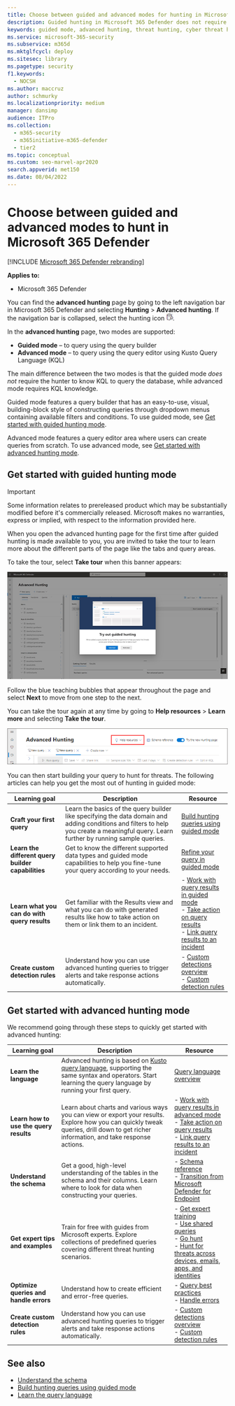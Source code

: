 ```yaml
---
title: Choose between guided and advanced modes for hunting in Microsoft 365 Defender
description: Guided hunting in Microsoft 365 Defender does not require KQL knowledge while advanced hunting allows you to write a query from scratch.
keywords: guided mode, advanced hunting, threat hunting, cyber threat hunting, Microsoft 365 Defender, microsoft 365, m365, search, query, telemetry, custom detections, schema, kusto
ms.service: microsoft-365-security
ms.subservice: m365d
ms.mktglfcycl: deploy
ms.sitesec: library
ms.pagetype: security
f1.keywords: 
  - NOCSH
ms.author: maccruz
author: schmurky
ms.localizationpriority: medium
manager: dansimp
audience: ITPro
ms.collection: 
  - m365-security
  - m365initiative-m365-defender
  - tier2
ms.topic: conceptual
ms.custom: seo-marvel-apr2020
search.appverid: met150
ms.date: 08/04/2022
---
```


# Choose between guided and advanced modes to hunt in Microsoft 365 Defender

[!INCLUDE [Microsoft 365 Defender rebranding](../includes/microsoft-defender.md)]


**Applies to:**
- Microsoft 365 Defender

You can find the **advanced hunting** page by going to the left navigation bar in Microsoft 365 Defender and selecting **Hunting** > **Advanced hunting**. If the navigation bar is collapsed, select the hunting icon ![hunting icon](../../media/guided-hunting/hunting-icon.png). 

In the **advanced hunting** page, two modes are supported:
- **Guided mode** – to query using the query builder
- **Advanced mode** – to query using the query editor using Kusto Query Language (KQL)

The main difference between the two modes is that the guided mode *does not* require the hunter to know KQL to query the database, while advanced mode requires KQL knowledge. 

Guided mode features a query builder that has an easy-to-use, visual, building-block style of constructing queries through dropdown menus containing available filters and conditions. To use guided mode, see [Get started with guided hunting mode](advanced-hunting-modes.md#get-started-with-guided-hunting-mode).

Advanced mode features a query editor area where users can create queries from scratch. To use advanced mode, see [Get started with advanced hunting mode](advanced-hunting-modes.md#get-started-with-advanced-hunting-mode).

## Get started with guided hunting mode

> [!IMPORTANT]
> Some information relates to prereleased product which may be substantially modified before it's commercially released. Microsoft makes no warranties, express or implied, with respect to the information provided here.

When you open the advanced hunting page for the first time after guided hunting is made available to you, you are invited to take the tour to learn more about the different parts of the page like the tabs and query areas. 

To take the tour, select **Take tour** when this banner appears:


[ ![banner inviting user to take the tour](../../media/guided-hunting/1-guided-hunting-banner-tb.png) ](../../media/guided-hunting/1-guided-hunting-banner.png#lightbox)

Follow the blue teaching bubbles that appear throughout the page and select **Next** to move from one step to the next.

You can take the tour again at any time by going to **Help resources** > **Learn more** and selecting **Take the tour**.

![Screenshot of help resources](../../media/guided-hunting/help-resources.png)


You can then start building your query to hunt for threats. The following articles can help you get the most out of hunting in guided mode:


| Learning goal | Description | Resource |
|--|--|--|
| **Craft your first query** | Learn the basics of the query builder like specifying the data domain and adding conditions and filters to help you create a meaningful query. Learn further by running sample queries. | [Build hunting queries using guided mode](advanced-hunting-query-builder.md) |
| **Learn the different query builder capabilities** |  Get to know the different supported data types and guided mode capabilities to help you fine-tune your query according to your needs. | [Refine your query in guided mode](advanced-hunting-query-builder-details.md) |
| **Learn what you can do with query results** | Get familiar with the Results view and what you can do with generated results like how to take action on them or link them to an incident. | - [Work with query results in guided mode](advanced-hunting-query-builder-results.md)<br /> - [Take action on query results](advanced-hunting-take-action.md) <br /> - [Link query results to an incident](advanced-hunting-link-to-incident.md) |
| **Create custom detection rules** | Understand how you can use advanced hunting queries to trigger alerts and take response actions automatically. | - [Custom detections overview](custom-detections-overview.md) <br />- [Custom detection rules](custom-detection-rules.md) |

## Get started with advanced hunting mode
We recommend going through these steps to quickly get started with advanced hunting: 

| Learning goal | Description | Resource |
|--|--|--|
| **Learn the language** | Advanced hunting is based on [Kusto query language](/azure/kusto/query/), supporting the same syntax and operators. Start learning the query language by running your first query. | [Query language overview](advanced-hunting-query-language.md) |
| **Learn how to use the query results** | Learn about charts and various ways you can view or export your results. Explore how you can quickly tweak queries, drill down to get richer information, and take response actions. | - [Work with query results in advanced mode](advanced-hunting-query-results.md)<br /> - [Take action on query results](advanced-hunting-take-action.md) <br /> - [Link query results to an incident](advanced-hunting-link-to-incident.md)  |
| **Understand the schema** | Get a good, high-level understanding of the tables in the schema and their columns. Learn where to look for data when constructing your queries. | - [Schema reference](advanced-hunting-schema-tables.md) <br />- [Transition from Microsoft Defender for Endpoint](advanced-hunting-migrate-from-mde.md) |
| **Get expert tips and examples** | Train for free with guides from Microsoft experts. Explore collections of predefined queries covering different threat hunting scenarios. | - [Get expert training](advanced-hunting-expert-training.md) <br />- [Use shared queries](advanced-hunting-shared-queries.md) <br />- [Go hunt](advanced-hunting-go-hunt.md) <br />- [Hunt for threats across devices, emails, apps, and identities](advanced-hunting-query-emails-devices.md) |
| **Optimize queries and handle errors** | Understand how to create efficient and error-free queries. | - [Query best practices](advanced-hunting-best-practices.md)<br />- [Handle errors](advanced-hunting-errors.md) |
| **Create custom detection rules** | Understand how you can use advanced hunting queries to trigger alerts and take response actions automatically. | - [Custom detections overview](custom-detections-overview.md) <br />- [Custom detection rules](custom-detection-rules.md)|

## See also
- [Understand the schema](advanced-hunting-schema-tables.md)
- [Build hunting queries using guided mode](advanced-hunting-query-builder.md)
- [Learn the query language](advanced-hunting-query-language.md)